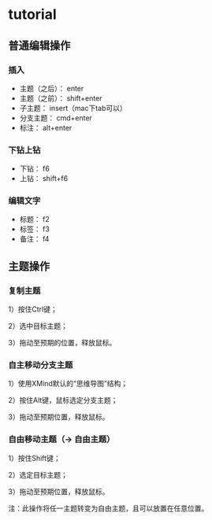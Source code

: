 

# tutorial



## 普通编辑操作



### 插入



* 主题（之后）： enter
* 主题（之前）： shift+enter
* 子主题： insert（mac下tab可以）
* 分支主题： cmd+enter
* 标注： alt+enter



### 下钻上钻



* 下钻： f6
* 上钻： shift+f6



### 编辑文字



* 标题： f2
* 标签： f3
* 备注： f4




## 主题操作



### **复制主题**

1）按住Ctrl键；

2）选中目标主题；

3）拖动至预期的位置，释放鼠标。



### **自主移动分支主题**

1）使用XMind默认的“思维导图”结构；

2）按住Alt键，鼠标选定分支主题；

3）拖动至预期位置，释放鼠标。



### **自由移动主题**（-> 自由主题）

1）按住Shift键；

2）选定目标主题；

3）拖动至预期位置，释放鼠标。

注：此操作将任一主题转变为自由主题，且可以放置在任意位置。




### 





